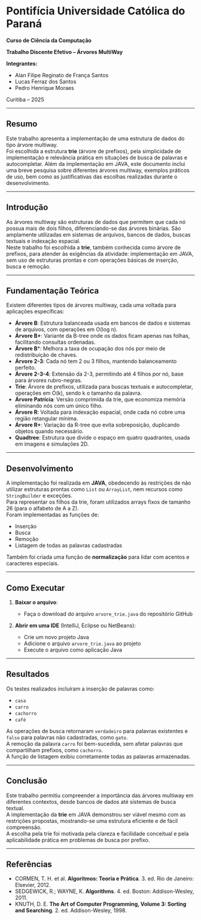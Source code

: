 # Pontifícia Universidade Católica do Paraná  
**Curso de Ciência da Computação**  

**Trabalho Discente Efetivo – Árvores MultiWay**  

**Integrantes:**  
- Alan Filipe Reginato de França Santos  
- Lucas Ferraz dos Santos  
- Pedro Henrique Moraes  

Curitiba – 2025  

---

## Resumo

Este trabalho apresenta a implementação de uma estrutura de dados do tipo árvore multiway.  
Foi escolhida a estrutura **trie** (árvore de prefixos), pela simplicidade de implementação e relevância prática em situações de busca de palavras e autocompletar. Além da implementação em JAVA, este documento inclui uma breve pesquisa sobre diferentes árvores multiway, exemplos práticos de uso, bem como as justificativas das escolhas realizadas durante o desenvolvimento.

---

## Introdução

As árvores multiway são estruturas de dados que permitem que cada nó possua mais de dois filhos, diferenciando-se das árvores binárias. São amplamente utilizadas em sistemas de arquivos, bancos de dados, buscas textuais e indexação espacial.  
Neste trabalho foi escolhida a **trie**, também conhecida como árvore de prefixos, para atender às exigências da atividade: implementação em JAVA, sem uso de estruturas prontas e com operações básicas de inserção, busca e remoção.

---

## Fundamentação Teórica

Existem diferentes tipos de árvores multiway, cada uma voltada para aplicações específicas:

- **Árvore B**: Estrutura balanceada usada em bancos de dados e sistemas de arquivos, com operações em O(log n).  
- **Árvore B+**: Variante da B-tree onde os dados ficam apenas nas folhas, facilitando consultas ordenadas.  
- **Árvore B***: Melhora a taxa de ocupação dos nós por meio de redistribuição de chaves.  
- **Árvore 2-3**: Cada nó tem 2 ou 3 filhos, mantendo balanceamento perfeito.  
- **Árvore 2-3-4**: Extensão da 2-3, permitindo até 4 filhos por nó, base para árvores rubro-negras.  
- **Trie**: Árvore de prefixos, utilizada para buscas textuais e autocompletar, operações em O(k), sendo k o tamanho da palavra.  
- **Árvore Patrícia**: Versão comprimida da trie, que economiza memória eliminando nós com um único filho.  
- **Árvore R**: Voltada para indexação espacial, onde cada nó cobre uma região retangular mínima.  
- **Árvore R+**: Variação da R-tree que evita sobreposição, duplicando objetos quando necessário.  
- **Quadtree**: Estrutura que divide o espaço em quatro quadrantes, usada em imagens e simulações 2D.

---

## Desenvolvimento

A implementação foi realizada em **JAVA**, obedecendo às restrições de não utilizar estruturas prontas como `List` ou `ArrayList`, nem recursos como `StringBuilder` e exceções.  
Para representar os filhos da trie, foram utilizados arrays fixos de tamanho 26 (para o alfabeto de A a Z).  
Foram implementadas as funções de:

- Inserção  
- Busca  
- Remoção  
- Listagem de todas as palavras cadastradas  

Também foi criada uma função de **normalização** para lidar com acentos e caracteres especiais.

---

## Como Executar

1. **Baixar o arquivo**:
   - Faça o download do arquivo `arvore_trie.java` do repositório GitHub
     
2. **Abrir em uma IDE** (IntelliJ, Eclipse ou NetBeans):
   - Crie um novo projeto Java
   - Adicione o arquivo `arvore_trie.java` ao projeto
   - Execute o arquivo como aplicação Java
     
---

## Resultados

Os testes realizados incluíram a inserção de palavras como:

- `casa`  
- `carro`  
- `cachorro`  
- `café`  

As operações de busca retornaram `verdadeiro` para palavras existentes e `falso` para palavras não cadastradas, como `gato`.  
A remoção da palavra `carro` foi bem-sucedida, sem afetar palavras que compartilham prefixos, como `cachorro`.  
A função de listagem exibiu corretamente todas as palavras armazenadas.

---

## Conclusão

Este trabalho permitiu compreender a importância das árvores multiway em diferentes contextos, desde bancos de dados até sistemas de busca textual.  
A implementação da **trie** em JAVA demonstrou ser viável mesmo com as restrições propostas, mostrando-se uma estrutura eficiente e de fácil compreensão.  
A escolha pela trie foi motivada pela clareza e facilidade conceitual e pela aplicabilidade prática em problemas de busca por prefixo.

---

## Referências

- CORMEN, T. H. et al. **Algoritmos: Teoria e Prática**. 3. ed. Rio de Janeiro: Elsevier, 2012.  
- SEDGEWICK, R.; WAYNE, K. **Algorithms**. 4. ed. Boston: Addison-Wesley, 2011.  
- KNUTH, D. E. **The Art of Computer Programming, Volume 3: Sorting and Searching**. 2. ed. Addison-Wesley, 1998.

